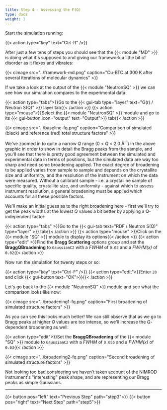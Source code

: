 ```yaml
---
title: Step 4 - Assessing the F(Q)
type: docs
weight: 1
---
```


Start the simulation running:

{{< action type="key" text="Ctrl-R" />}}

After just a few tens of steps you should see that the {{< module "MD" >}} is doing what it's supposed to and giving our framework a little bit of disorder as it flexes and vibrates:

{{< cimage src="../framework-md.png" caption="Cu-BTC at 300 K after several iterations of molecular dynamics" >}}

If we take a look at the output of the {{< module "NeutronSQ" >}} we can see how our simulation compares to the experimental data:

{{< action type="tabs">}}Go to the {{< gui-tab type="layer" text="G(r) / Neutron S(Q)" >}} layer tab{{< /action >}}
{{< action type="mouse">}}Select the {{< module "NeutronSQ" >}} module and go to its {{< gui-button icon="output" text="Output">}} tab{{< /action >}}

{{< cimage src="../baseline-fq.png" caption="Comparison of simulated (black) and reference (red) total structure factors" >}}

We've zoomed in to quite a narrow $Q$ range (0 < $Q$ < 2.0 &#8491;<sup>-1</sup>) in the above graphic in order to show in detail the Bragg peaks from the sample, and you'll see that there is pretty good agreement between the simulated and experimental data in terms of positions, but the simulated data are way too sharp and need some broadening applied. The exact degree of broadening to be applied varies from sample to sample and depends on the crystallite size and uniformity, and the resolution of the instrument on which the data were measured. Without a calibrant sample - i.e. a crystalline sample of specific quality, crystallite size, and uniformity - against which to assess instrument resolution, a general broadening must be applied which accounts for all these possible factors.

We'll make an initial guess as to the right broadening here - first we'll try to get the peak widths at the lowest $Q$ values a bit better by applying a Q-independent factor:

{{< action type="tabs" >}}Go to the {{< gui-tab text="RDF / Neutron S(Q)" type="layer" >}} tab{{< /action >}}
{{< action type="mouse" >}}Click on the {{< module "SQ" >}} module to display its options{{< /action >}}
{{< action type="edit" >}}Find the **Bragg Scattering** options group and set the **BraggQBroadening** to `GaussianC2` with a _FWHM_ of `0.05` and a _FWHM(x)_ of `0.02`{{< /action >}}

Now run the simulation for twenty steps or so:

{{< action type="key" text="Ctrl-F" />}}
{{< action type="edit">}}Enter `20` and click {{< gui-button text="OK">}}{{< /action >}}

Let's go back to the {{< module "NeutronSQ" >}} module and see what the comparison looks like now:

{{< cimage src="../broadening1-fq.png" caption="First broadening of simulated structure factors" >}}

As you can see this looks much better! We can still observe that as we go to Bragg peaks at higher $Q$ values are too intense, so we'll increase the $Q$-dependent broadening as well:

{{< action type="edit">}}Set the **BraggQBroadening** of the {{< module "SQ" >}} module to `GaussianC2` with a _FWHM_ of `0.055` and a _FWHM(x)_ of `0.03`{{< /action >}}

{{< cimage src="../broadening2-fq.png" caption="Second broadening of simulated structure factors" >}}

Not looking too bad considering we haven't taken account of the NIMROD instrument's "interesting" peak shape, and are representing our Bragg peaks as simple Gaussians.

 * * *
{{< button pos="left" text="Previous Step" path="step3">}}
{{< button pos="right" text="Next Step" path="step5">}}
